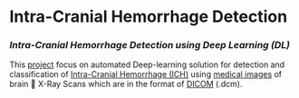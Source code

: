 # **Intra-Cranial Hemorrhage Detection**
### *Intra-Cranial Hemorrhage Detection using Deep Learning (DL)*

This [project](https://akhithababu.github.io/ICH.github.io/) focus on automated Deep-learning solution for detection and classification of [Intra-Cranial Hemorrhage (ICH)](https://en.wikipedia.org/wiki/Intracranial_hemorrhage#:~:text=Intracranial%20bleeding%20occurs%20when%20a,such%20as%20a%20ruptured%20aneurysm.) using [medical images](https://en.wikipedia.org/wiki/Medical_imaging) of brain 🧠 X-Ray Scans which are in the format of [DICOM](https://www.dicomstandard.org/) (.dcm). 
